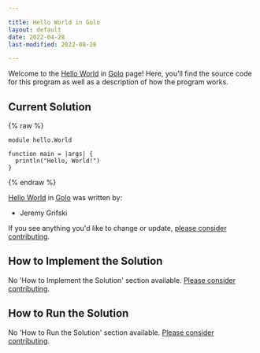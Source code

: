 ```yaml
---

title: Hello World in Golo
layout: default
date: 2022-04-28
last-modified: 2022-08-28

---
```


Welcome to the [Hello World](https://sampleprograms.io/projects/hello-world) in [Golo](https://sampleprograms.io/languages/golo) page! Here, you'll find the source code for this program as well as a description of how the program works.

## Current Solution

{% raw %}

```golo
module hello.World

function main = |args| {
  println("Hello, World!")
}
```

{% endraw %}

[Hello World](https://sampleprograms.io/projects/hello-world) in [Golo](https://sampleprograms.io/languages/golo) was written by:

- Jeremy Grifski

If you see anything you'd like to change or update, [please consider contributing](https://github.com/TheRenegadeCoder/sample-programs).

## How to Implement the Solution

No 'How to Implement the Solution' section available. [Please consider contributing](https://github.com/TheRenegadeCoder/sample-programs-website).

## How to Run the Solution

No 'How to Run the Solution' section available. [Please consider contributing](https://github.com/TheRenegadeCoder/sample-programs-website).